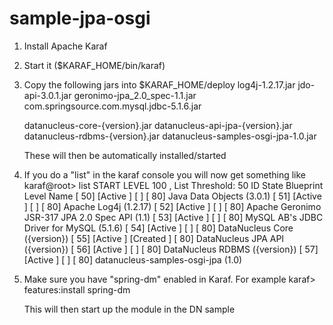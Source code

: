 sample-jpa-osgi
===============
1. Install Apache Karaf

2. Start it ($KARAF_HOME/bin/karaf)

3. Copy the following jars into $KARAF_HOME/deploy
    log4j-1.2.17.jar
    jdo-api-3.0.1.jar
    geronimo-jpa_2.0_spec-1.1.jar
    com.springsource.com.mysql.jdbc-5.1.6.jar

    datanucleus-core-{version}.jar
    datanucleus-api-jpa-{version}.jar
    datanucleus-rdbms-{version}.jar
    datanucleus-samples-osgi-jpa-1.0.jar

    These will then be automatically installed/started

4. If you do a "list" in the karaf console you will now get something like
    karaf@root> list
    START LEVEL 100 , List Threshold: 50
       ID   State         Blueprint      Level  Name
    [  50] [Active     ] [            ] [   80] Java Data Objects (3.0.1)
    [  51] [Active     ] [            ] [   80] Apache Log4j (1.2.17)
    [  52] [Active     ] [            ] [   80] Apache Geronimo JSR-317 JPA 2.0 Spec API (1.1)
    [  53] [Active     ] [            ] [   80] MySQL AB's JDBC Driver for MySQL (5.1.6)
    [  54] [Active     ] [            ] [   80] DataNucleus Core ({version})
    [  55] [Active     ] [Created     ] [   80] DataNucleus JPA API ({version})
    [  56] [Active     ] [            ] [   80] DataNucleus RDBMS ({version})
    [  57] [Active     ] [            ] [   80] datanucleus-samples-osgi-jpa (1.0)

5. Make sure you have "spring-dm" enabled in Karaf. For example
   karaf> features:install spring-dm

   This will then start up the module in the DN sample


